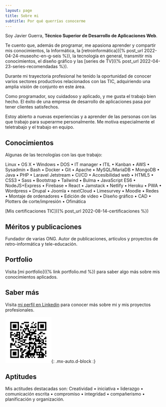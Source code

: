 ```yaml
---
layout: page
title: Sobre mi
subtitle: Por qué querrías conocerme
---
```


Soy Javier Guerra, **Técnico Superior de Desarrollo de Aplicaciones Web**.

Te cuento que, además de programar, me apasiona aprender y compartir mis conocimientos, la Informática, la [retroinformática]({% post_url 2022-04-24-museohc-en-g-seis %}), la tecnología en general, transmitir mis conocimientos, el diseño gráfico y las [series de TV]({% post_url 2022-04-23-series-recomendadas %}).

Durante mi trayectoria profesional he tenido la oportunidad de conocer varios sectores productivos relacionados con las TIC, adquiriendo una amplia visión de conjunto en este área.

Como programador, soy cuidadoso y aplicado, y me gusta el trabajo bien hecho. El éxito de una empresa de desarrollo de aplicaciones pasa por tener clientes satisfechos.

Estoy abierto a nuevas experiencias y a aprender de las personas con las que trabajo para superarme personalmente. Me motiva especialmente el teletrabajo y el trabajo en equipo.

## Conocimientos
Algunas de las tecnologías con las que trabajo:

Linux • OS X • Windows • DOS • IT manager • ITIL • Kanban • AWS • Sysadmin • Bash • Docker • Git • Apache • MySQL/MariaDB • MongoDB • Java • PHP • Laravel Jetstream  • CI/CD • Accesibilidad web • HTML5 • CSS3 • Sass • Bootstrap • Tailwind • Bulma • JavaScript ES6 • NodeJS+Express • Firebase • React • Jamstack • Netlify • Heroku • PWA • Wordpress • Drupal • Joomla • nextCloud • Limesurvey • Moodle • Redes • Montaje de ordenadores • Edición de video • Diseño gráfico • CAD • Plotters de corte/impresión • Ofimática

[Mis certificaciones TIC]({% post_url 2022-08-14-certificaciones %})

## Méritos y publicaciones
Fundador de varias ONG. Autor de publicaciones, artículos y proyectos de retro-informática y tele-educación.

## Portfolio
Visita [mi portfolio]({% link portfolio.md %}) para saber algo más sobre mis conocimientos aplicados.

## Saber más
Visita [mi perfil en Linkedin](https://linkedin.com/in/javguerra) para conocer más sobre mi y mis proyectos profesionales.

![Código QR](assets/img/qr-code.png){: .mx-auto.d-block :}

## Aptitudes
Mis actitudes destacadas son: Creatividad • iniciativa • liderazgo • comunicación escrita • compromiso • integridad • compañerismo • planificación y organización.
